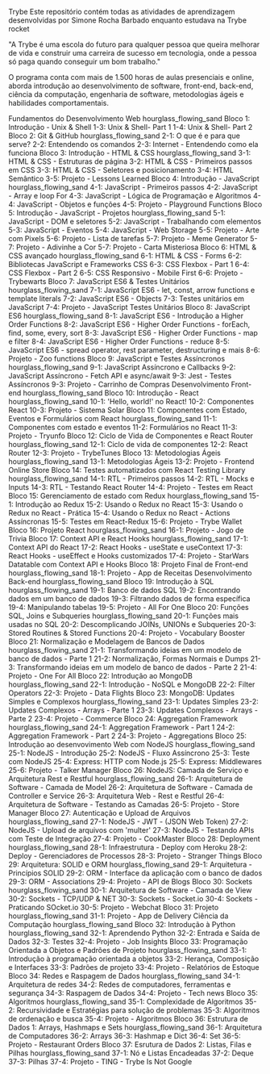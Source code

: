 Trybe
Este repositório contém todas as atividades de aprendizagem desenvolvidas por Simone Rocha Barbado enquanto estudava na Trybe rocket

"A Trybe é uma escola do futuro para qualquer pessoa que queira melhorar de vida e construir uma carreira de sucesso em tecnologia, onde a pessoa só paga quando conseguir um bom trabalho."

O programa conta com mais de 1.500 horas de aulas presenciais e online, aborda introdução ao desenvolvimento de software, front-end, back-end, ciência da computação, engenharia de software, metodologias ágeis e habilidades comportamentais.

Fundamentos do Desenvolvimento Web hourglass_flowing_sand
Bloco 1: Introdução - Unix & Shell
 1-3: Unix & Shell- Part 1
 1-4: Unix & Shell- Part 2
Bloco 2: Git & GitHub hourglass_flowing_sand
 2-1: O que é e para que serve?
 2-2: Entendendo os comandos
 2-3: Internet - Entendendo como ela funciona
Bloco 3: Introdução - HTML & CSS hourglass_flowing_sand
 3-1: HTML & CSS - Estruturas de página
 3-2: HTML & CSS - Primeiros passos em CSS
 3-3: HTML & CSS - Seletores e posicionamento
 3-4: HTML Semântico
 3-5: Projeto - Lessons Learned
Bloco 4: Introdução - JavaScript hourglass_flowing_sand
 4-1: JavaScript - Primeiros passos
 4-2: JavaScript - Array e loop For
 4-3: JavaScript - Lógica de Programação e Algoritmos
 4-4: JavaScript - Objetos e funções
 4-5: Projeto - Playground Functions
Bloco 5: Introdução - JavaScript - Projetos hourglass_flowing_sand
 5-1: JavaScript - DOM e seletores
 5-2: JavaScript - Trabalhando com elementos
 5-3: JavaScript - Eventos
 5-4: JavaScript - Web Storage
 5-5: Projeto - Arte com Pixels
 5-6: Projeto - Lista de tarefas
 5-7: Projeto - Meme Generator
 5-7: Projeto - Adivinhe a Cor
 5-7: Projeto - Carta Misteriosa
Bloco 6: HTML & CSS avançado hourglass_flowing_sand
 6-1: HTML & CSS - Forms
 6-2: Bibliotecas JavaScript e Frameworks CSS
 6-3: CSS Flexbox - Part 1
 6-4: CSS Flexbox - Part 2
 6-5: CSS Responsivo - Mobile First
 6-6: Projeto - Trybewarts
Bloco 7: JavaScript ES6 & Testes Unitários hourglass_flowing_sand
 7-1: JavaScript ES6 - let, const, arrow functions e template literals
 7-2: JavaScript ES6 - Objects
 7-3: Testes unitários em JavaScript
 7-4: Projeto - JavaScript Testes Unitários
Bloco 8: JavaScript ES6 hourglass_flowing_sand
 8-1: JavaScript ES6 - Introdução a Higher Order Functions
 8-2: JavaScript ES6 - Higher Order Functions - forEach, find, some, every, sort
 8-3: JavaScript ES6 - Higher Order Functions - map e filter
 8-4: JavaScript ES6 - Higher Order Functions - reduce
 8-5: JavaScript ES6 - spread operator, rest parameter, destructuring e mais
 8-6: Projeto - Zoo functions
Bloco 9: JavaScript e Testes Assíncronos hourglass_flowing_sand
 9-1: JavaScript Assíncrono e Callbacks
 9-2: JavaScript Assíncrono - Fetch API e async/await
 9-3: Jest - Testes Assíncronos
 9-3: Projeto - Carrinho de Compras
Desenvolvimento Front-end hourglass_flowing_sand
Bloco 10: Introdução - React hourglass_flowing_sand
 10-1: 'Hello, world!' no React!
 10-2: Componentes React
 10-3: Projeto - Sistema Solar
Bloco 11: Componentes com Estado, Eventos e Formulários com React hourglass_flowing_sand
 11-1: Componentes com estado e eventos
 11-2: Formulários no React
 11-3: Projeto - Tryunfo
Bloco 12: Ciclo de Vida de Componentes e React Router hourglass_flowing_sand
 12-1: Ciclo de vida de componentes
 12-2: React Router
 12-3: Projeto - TrybeTunes
Bloco 13: Metodologias Ágeis hourglass_flowing_sand
 13-1: Metodologias Ágeis
 13-2: Projeto - Frontend Online Store
Bloco 14: Testes automatizados com React Testing Library hourglass_flowing_sand
 14-1: RTL - Primeiros passos
 14-2: RTL - Mocks e Inputs
 14-3: RTL - Testando React Router
 14-4: Projeto - Testes em React
Bloco 15: Gerenciamento de estado com Redux hourglass_flowing_sand
 15-1: Introdução ao Redux
 15-2: Usando o Redux no React
 15-3: Usando o Redux no React - Prática
 15-4: Usando o Redux no React - Actions Assíncronas
 15-5: Testes em React-Redux
 15-6: Projeto - Trybe Wallet
Bloco 16: Projeto React hourglass_flowing_sand
 16-1: Projeto - Jogo de Trivia
Bloco 17: Context API e React Hooks hourglass_flowing_sand
 17-1: Context API do React
 17-2: React Hooks - useState e useContext
 17-3: React Hooks - useEffect e Hooks customizados
 17-4: Projeto - StarWars Datatable com Context API e Hooks
Bloco 18: Projeto Final de Front-end hourglass_flowing_sand
 18-1: Projeto - App de Receitas
Desenvolvimento Back-end hourglass_flowing_sand
Bloco 19: Introdução à SQL hourglass_flowing_sand
 19-1: Banco de dados SQL
 19-2: Encontrando dados em um banco de dados
 19-3: Filtrando dados de forma específica
 19-4: Manipulando tabelas
 19-5: Projeto - All For One
Bloco 20: Funções SQL, Joins e Subqueries hourglass_flowing_sand
 20-1: Funções mais usadas no SQL
 20-2: Descomplicando JOINs, UNIONs e Subqueries
 20-3: Stored Routines & Stored Functions
 20-4: Projeto - Vocabulary Booster
Bloco 21: Normalização e Modelagem de Bancos de Dados hourglass_flowing_sand
 21-1: Transformando ideias em um modelo de banco de dados - Parte 1
 21-2: Normalização, Formas Normais e Dumps
 21-3: Transformando ideias em um modelo de banco de dados - Parte 2
 21-4: Projeto - One For All
Bloco 22: Introdução ao MongoDB hourglass_flowing_sand
 22-1: Introdução - NoSQL e MongoDB
 22-2: Filter Operators
 22-3: Projeto - Data Flights
Bloco 23: MongoDB: Updates Simples e Complexos hourglass_flowing_sand
 23-1: Updates Simples
 23-2: Updates Complexos - Arrays - Parte 1
 23-3: Updates Complexos - Arrays - Parte 2
 23-4: Projeto - Commerce
Bloco 24: Aggregation Framework hourglass_flowing_sand
 24-1: Aggregation Framework - Part 1
 24-2: Aggregation Framework - Part 2
 24-3: Projeto - Aggregations
Bloco 25: Introdução ao desenvovimento Web com NodeJS hourglass_flowing_sand
 25-1: NodeJS - Introdução
 25-2: NodeJS - Fluxo Assíncrono
 25-3: Teste com NodeJS
 25-4: Express: HTTP com Node.js
 25-5: Express: Middlewares
 25-6: Projeto - Talker Manager
Bloco 26: NodeJS: Camada de Serviço e Arquitetura Rest e Restful hourglass_flowing_sand
 26-1: Arquitetura de Software - Camada de Model
 26-2: Arquitetura de Software - Camada de Controller e Service
 26-3: Arquitetura Web - Rest e Restful
 26-4: Arquitetura de Software - Testando as Camadas
 26-5: Projeto - Store Manager
Bloco 27: Autenticação e Upload de Arquivos hourglass_flowing_sand
 27-1: NodeJS - JWT - (JSON Web Token)
 27-2: NodeJS - Upload de arquivos com 'multer'
 27-3: NodeJS - Testando APIs com Teste de Integração
 27-4: Projeto - CookMaster
Bloco 28: Deployment hourglass_flowing_sand
 28-1: Infraestrutura - Deploy com Heroku
 28-2: Deploy - Gerenciadores de Processos
 28-3: Projeto - Stranger Things
Bloco 29: Arquitetura: SOLID e ORM hourglass_flowing_sand
 29-1: Arquitetura - Princípios SOLID
 29-2: ORM - Interface da aplicação com o banco de dados
 29-3: ORM - Associations
 29-4: Projeto - API de Blogs
Bloco 30: Sockets hourglass_flowing_sand
 30-1: Arquitetura de Software - Camada de View
 30-2: Sockets - TCP/UDP & NET
 30-3: Sockets - Socket.io
 30-4: Sockets - Praticando SOcket.io
 30-5: Projeto - Webchat
Bloco 31: Projeto hourglass_flowing_sand
 31-1: Projeto - App de Delivery
Ciência da Computação hourglass_flowing_sand
Bloco 32: Introdução à Python hourglass_flowing_sand
 32-1: Aprendendo Python
 32-2: Entrada e Saída de Dados
 32-3: Testes
 32-4: Projeto - Job Insights
Bloco 33: Programação Orientada a Objetos e Padrões de Projeto hourglass_flowing_sand
 33-1: Introdução à programação orientada a objetos
 33-2: Herança, Composição e Interfaces
 33-3: Padrões de projeto
 33-4: Projeto - Relatórios de Estoque
Bloco 34: Redes e Raspagem de Dados hourglass_flowing_sand
 34-1: Arquitetura de redes
 34-2: Redes de computadores, ferramentas e segurança
 34-3: Raspagem de Dados
 34-4: Projeto - Tech news
Bloco 35: Algoritmos hourglass_flowing_sand
 35-1: Complexidade de Algoritmos
 35-2: Recursividade e Estratégias para solução de problemas
 35-3: Algoritmos de ordenação e busca
 35-4: Projeto - Algoritmos
Bloco 36: Estrutura de Dados 1: Arrays, Hashmaps e Sets hourglass_flowing_sand
 36-1: Arquitetura de Computadores
 36-2: Arrays
 36-3: Hashmap e Dict
 36-4: Set
 36-5: Projeto - Restaurant Orders
Bloco 37: Esrutura de Dados 2: Listas, Filas e Pilhas hourglass_flowing_sand
 37-1: Nó e Listas Encadeadas
 37-2: Deque
 37-3: Pilhas
 37-4: Projeto - TING - Trybe Is Not Google
